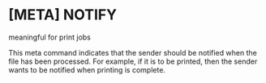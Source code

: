 # [META] NOTIFY

meaningful for print jobs

This meta command indicates that the sender should be notified
when the file has been processed. For example, if it is to be printed,
then the sender wants to be notified when printing is complete.


